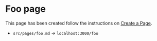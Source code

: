 # Foo page

This page has been created follow the instructions on [Create a Page](/docs/tutorial-basics/create-a-page).

- `src/pages/foo.md` -> `localhost:3000/foo`
